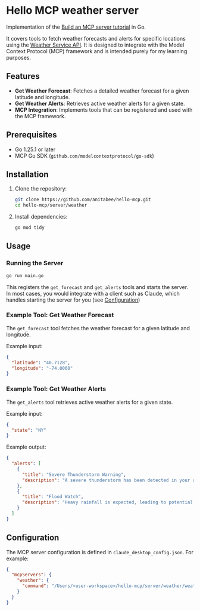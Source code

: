 # Hello MCP weather server

Implementation of the [Build an MCP server tutorial](https://modelcontextprotocol.io/docs/develop/build-server) in Go.  

It covers tools to fetch weather forecasts and alerts for specific locations using the [Weather Service API](https://www.weather.gov/documentation/services-web-api). It is designed to integrate with the Model Context Protocol (MCP) framework and is intended purely for my learning purposes.


## Features

- **Get Weather Forecast**: Fetches a detailed weather forecast for a given latitude and longitude.
- **Get Weather Alerts**: Retrieves active weather alerts for a given state.
- **MCP Integration**: Implements tools that can be registered and used with the MCP framework.

## Prerequisites

- Go 1.25.1 or later
- MCP Go SDK (`github.com/modelcontextprotocol/go-sdk`)

## Installation

1. Clone the repository:
   ```bash
   git clone https://github.com/anitabee/hello-mcp.git
   cd hello-mcp/server/weather
   ```

2. Install dependencies:
   ```bash
   go mod tidy
   ```

## Usage

### Running the Server

```bash
go run main.go
```

This registers the `get_forecast` and `get_alerts` tools and starts the server.  
In most cases, you would integrate with a client such as Claude, which handles starting the server for you (see [Configuration](#configuration))

### Example Tool: Get Weather Forecast

The `get_forecast` tool fetches the weather forecast for a given latitude and longitude.

Example input:
```json
{
  "latitude": "40.7128",
  "longitude": "-74.0060"
}
```

### Example Tool: Get Weather Alerts

The `get_alerts` tool retrieves active weather alerts for a given state.

Example input:
```json
{
  "state": "NY"
}
```

Example output:
```json
{
  "alerts": [
    {
      "title": "Severe Thunderstorm Warning",
      "description": "A severe thunderstorm has been detected in your area."
    },
    {
      "title": "Flood Watch",
      "description": "Heavy rainfall is expected, leading to potential flooding."
    }
  ]
}
```

## Configuration

The MCP server configuration is defined in `claude_desktop_config.json`. For example:

```json
{
  "mcpServers": {
    "weather": {
      "command": "/Users/<user-workspace>/hello-mcp/server/weather/weather-server"
    }
  }
}
```
